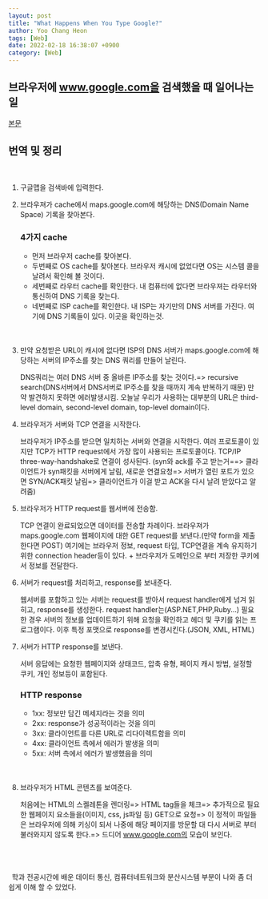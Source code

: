 ```yaml
---
layout: post
title: "What Happens When You Type Google?"
author: Yoo Chang Heon
tags: [Web]
date: 2022-02-18 16:38:07 +0900
category: [Web]
---
```


## 브라우저에 www.google.com을 검색했을 때 일어나는 일

[본문](https://medium.com/@maneesha.wijesinghe1/what-happens-when-you-type-an-url-in-the-browser-and-press-enter-bb0aa2449c1a)

## 번역 및 정리

<br/>

1. 구글맵을 검색바에 입력한다.

2. 브라우져가 cache에서 maps.google.com에 해당하는 DNS(Domain Name Space) 기록을 찾아본다.

   ### 4가지 cache

   - 먼저 브라우저 cache를 찾아본다.
   - 두번째로 OS cache를 찾아본다.
     브라우저 캐시에 없었다면 OS는 시스템 콜을 날려서 확인해 볼 것이다.
   - 세번째로 라우터 cache를 확인한다. 내 컴퓨터에 없다면 브라우져는 라우터와 통신하여 DNS 기록을 찾는다.
   - 네번째로 ISP cache를 확인한다. 내 ISP는 자기만의 DNS 서버를 가진다. 여기에 DNS 기록들이 있다. 이곳을 확인하는것.
     <br/><br/><br/>

3. 만약 요청받은 URL이 캐시에 없다면 ISP의 DNS 서버가 maps.google.com에 해당하는 서버의 IP주소를 찾는 DNS 쿼리를 만들어 날린다.

   DNS쿼리는 여러 DNS 서버 중 올바른 IP주소를 찾는 것이다.=> recursive search(DNS서버에서 DNS서버로 IP주소를 찾을 때까지 계속 반복하기 때문)
   만약 발견하지 못하면 에러발생시킴.
   오늘날 우리가 사용하는 대부분의 URL은 third-level domain, second-level domain, top-level domain이다.

4. 브라우저가 서버와 TCP 연결을 시작한다.

   브라우저가 IP주소를 받으면 일치하는 서버와 연결을 시작한다. 여러 프로토콜이 있지만 TCP가 HTTP request에서 가장 많이 사용되는 프로토콜이다.
   TCP/IP three-way-handshake로 연결이 성사된다. (syn와 ack를 주고 받는거==> 클라이언트가 syn패킷을 서버에게 날림, 새로운 연결요청=> 서버가 열린 포트가 있으면 SYN/ACK패킷 날림=> 클라이언트가 이걸 받고 ACK을 다시 날려 받았다고 알려줌)

5. 브라우저가 HTTP request를 웹서버에 전송함.

   TCP 연결이 완료되었으면 데이터를 전송할 차례이다. 브라우져가 maps.google.com 웹페이지에 대한 GET request를 보낸다.(만약 form을 제출한다면 POST) 여기에는 브라우저 정보, request 타입, TCP연결을 계속 유지하기 위한 connection header등이 있다. + 브라우저가 도메인으로 부터 저장한 쿠키에서 정보를 전달한다.

6. 서버가 request를 처리하고, response를 보내준다.

   웹서버를 포함하고 있는 서버는 request를 받아서 request handler에게 넘겨 읽히고, response를 생성한다. request handler는(ASP.NET,PHP,Ruby...) 필요한 경우 서버의 정보를 업데이트하기 위해 요청을 확인하고 헤더 및 쿠키를 읽는 프로그램이다. 이후 특정 포맷으로 response를 변경시킨다.(JSON, XML, HTML)

7. 서버가 HTTP response를 보낸다.

   서버 응답에는 요청한 웹페이지와 상태코드, 압축 유형, 페이지 캐시 방법, 설정할 쿠키, 개인 정보등이 포함된다.

   ### HTTP response

   - 1xx: 정보만 담긴 메세지라는 것을 의미
   - 2xx: response가 성공적이라는 것을 의미
   - 3xx: 클라이언트를 다른 URL로 리다이렉트함을 의미
   - 4xx: 클라이언트 측에서 에러가 발생을 의미
   - 5xx: 서버 측에서 에러가 발생했음을 의미
     <br/><br/><br/>

8. 브라우저가 HTML 콘텐츠를 보여준다.

   처음에는 HTML의 스켈레톤을 렌더링=> HTML tag들을 체크=> 추가적으로 필요한 웹페이지 요소들을(이미지, css, js파일 등) GET으로 요청=> 이 정적이 파일들은 브라우저에 의해 키싱이 되서 나중에 해당 페이지를 방문할 대 다시 서버로 부터 불러와지지 않도록 한다.=> 드디어 www.google.com의 모습이 보인다.

<br/><br/><br/>
&ensp;학과 전공시간에 배운 데이터 통신, 컴퓨터네트워크와 분산시스템 부분이 나와 좀 더 쉽게 이해 할 수 있었다.
